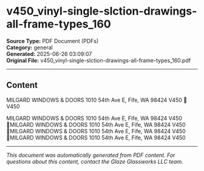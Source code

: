 ﻿# v450_vinyl-single-slction-drawings-all-frame-types_160

**Source Type:** PDF Document (PDFs)  
**Category:** general  
**Generated:** 2025-06-26 03:09:07  
**Original File:** v450_vinyl-single-slction-drawings-all-frame-types_160.pdf

---

## Content

MILGARD WINDOWS & DOORS
1010 54th Ave E, Fife, WA 98424
                                  V450
                                         V450




MILGARD WINDOWS & DOORS
1010 54th Ave E, Fife, WA 98424
                                  V450
MILGARD WINDOWS & DOORS
1010 54th Ave E, Fife, WA 98424
                                  V450
MILGARD WINDOWS & DOORS
1010 54th Ave E, Fife, WA 98424
                                  V450
MILGARD WINDOWS & DOORS
1010 54th Ave E, Fife, WA 98424
                                  V450

---

*This document was automatically generated from PDF content. For questions about this content, contact the Glaze Glassworks LLC team.*
